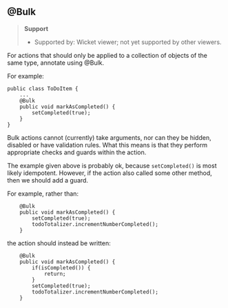 @Bulk
-----

> **Support**
> 
> * Supported by: Wicket viewer; not yet supported by other viewers.

For actions that should only be applied to a collection of objects of
the same type, annotate using @Bulk.

For example:

    public class ToDoItem {
        ...
        @Bulk
        public void markAsCompleted() {
            setCompleted(true);
        }
    }

Bulk actions cannot (currently) take arguments, nor can they be hidden, disabled or
have validation rules.  What this means is that they perform appropriate checks and guards within the action.

The example given above is probably ok, because `setCompleted()` is most likely idempotent.  However, if the action also called some other method, then we should add a guard.

For example, rather than:

        @Bulk
        public void markAsCompleted() {
            setCompleted(true);
            todoTotalizer.incrementNumberCompleted();
        }

the action should instead be written:
 
        @Bulk
        public void markAsCompleted() {
            if(isCompleted()) {
                return;
            }
            setCompleted(true);
            todoTotalizer.incrementNumberCompleted();
        }
